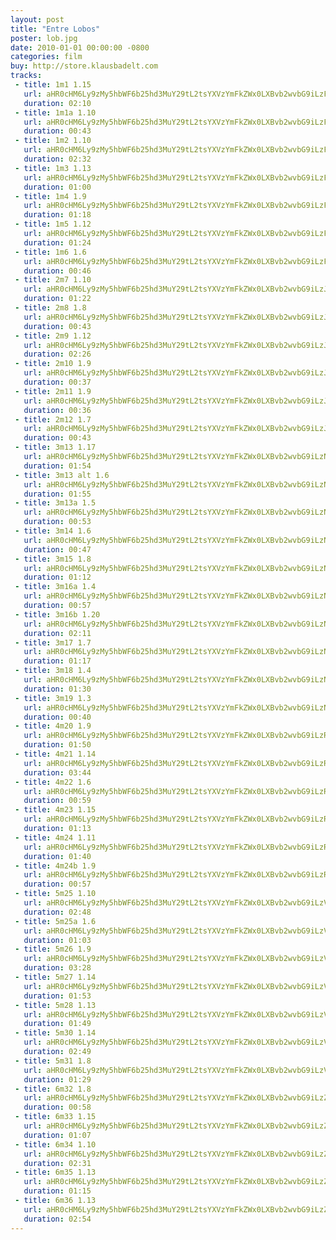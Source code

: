 ```yaml
---
layout: post
title: "Entre Lobos"
poster: lob.jpg
date: 2010-01-01 00:00:00 -0800
categories: film
buy: http://store.klausbadelt.com
tracks:
 - title: 1m1 1.15
   url: aHR0cHM6Ly9zMy5hbWF6b25hd3MuY29tL2tsYXVzYmFkZWx0LXBvb2wvbG9iLzFtMSAxLjE1Lm1wMw==
   duration: 02:10
 - title: 1m1a 1.10
   url: aHR0cHM6Ly9zMy5hbWF6b25hd3MuY29tL2tsYXVzYmFkZWx0LXBvb2wvbG9iLzFtMWEgMS4xMC5tcDM=
   duration: 00:43
 - title: 1m2 1.10
   url: aHR0cHM6Ly9zMy5hbWF6b25hd3MuY29tL2tsYXVzYmFkZWx0LXBvb2wvbG9iLzFtMiAxLjEwLm1wMw==
   duration: 02:32
 - title: 1m3 1.13
   url: aHR0cHM6Ly9zMy5hbWF6b25hd3MuY29tL2tsYXVzYmFkZWx0LXBvb2wvbG9iLzFtMyAxLjEzLm1wMw==
   duration: 01:00
 - title: 1m4 1.9
   url: aHR0cHM6Ly9zMy5hbWF6b25hd3MuY29tL2tsYXVzYmFkZWx0LXBvb2wvbG9iLzFtNCAxLjkubXAz
   duration: 01:18
 - title: 1m5 1.12
   url: aHR0cHM6Ly9zMy5hbWF6b25hd3MuY29tL2tsYXVzYmFkZWx0LXBvb2wvbG9iLzFtNSAxLjEyLm1wMw==
   duration: 01:24
 - title: 1m6 1.6
   url: aHR0cHM6Ly9zMy5hbWF6b25hd3MuY29tL2tsYXVzYmFkZWx0LXBvb2wvbG9iLzFtNiAxLjYubXAz
   duration: 00:46
 - title: 2m7 1.10
   url: aHR0cHM6Ly9zMy5hbWF6b25hd3MuY29tL2tsYXVzYmFkZWx0LXBvb2wvbG9iLzJtNyAxLjEwLm1wMw==
   duration: 01:22
 - title: 2m8 1.8
   url: aHR0cHM6Ly9zMy5hbWF6b25hd3MuY29tL2tsYXVzYmFkZWx0LXBvb2wvbG9iLzJtOCAxLjgubXAz
   duration: 00:43
 - title: 2m9 1.12
   url: aHR0cHM6Ly9zMy5hbWF6b25hd3MuY29tL2tsYXVzYmFkZWx0LXBvb2wvbG9iLzJtOSAxLjEyLm1wMw==
   duration: 02:26
 - title: 2m10 1.9
   url: aHR0cHM6Ly9zMy5hbWF6b25hd3MuY29tL2tsYXVzYmFkZWx0LXBvb2wvbG9iLzJtMTAgMS45Lm1wMw==
   duration: 00:37
 - title: 2m11 1.9
   url: aHR0cHM6Ly9zMy5hbWF6b25hd3MuY29tL2tsYXVzYmFkZWx0LXBvb2wvbG9iLzJtMTEgMS45Lm1wMw==
   duration: 00:36
 - title: 2m12 1.7
   url: aHR0cHM6Ly9zMy5hbWF6b25hd3MuY29tL2tsYXVzYmFkZWx0LXBvb2wvbG9iLzJtMTIgMS43Lm1wMw==
   duration: 00:43
 - title: 3m13 1.17
   url: aHR0cHM6Ly9zMy5hbWF6b25hd3MuY29tL2tsYXVzYmFkZWx0LXBvb2wvbG9iLzNtMTMgMS4xNy5tcDM=
   duration: 01:54
 - title: 3m13 alt 1.6
   url: aHR0cHM6Ly9zMy5hbWF6b25hd3MuY29tL2tsYXVzYmFkZWx0LXBvb2wvbG9iLzNtMTMgYWx0IDEuNi5tcDM=
   duration: 01:55
 - title: 3m13a 1.5
   url: aHR0cHM6Ly9zMy5hbWF6b25hd3MuY29tL2tsYXVzYmFkZWx0LXBvb2wvbG9iLzNtMTNhIDEuNS5tcDM=
   duration: 00:53
 - title: 3m14 1.6
   url: aHR0cHM6Ly9zMy5hbWF6b25hd3MuY29tL2tsYXVzYmFkZWx0LXBvb2wvbG9iLzNtMTQgMS42Lm1wMw==
   duration: 00:47
 - title: 3m15 1.8
   url: aHR0cHM6Ly9zMy5hbWF6b25hd3MuY29tL2tsYXVzYmFkZWx0LXBvb2wvbG9iLzNtMTUgMS44Lm1wMw==
   duration: 01:12
 - title: 3m16a 1.4
   url: aHR0cHM6Ly9zMy5hbWF6b25hd3MuY29tL2tsYXVzYmFkZWx0LXBvb2wvbG9iLzNtMTZhIDEuNC5tcDM=
   duration: 00:57
 - title: 3m16b 1.20
   url: aHR0cHM6Ly9zMy5hbWF6b25hd3MuY29tL2tsYXVzYmFkZWx0LXBvb2wvbG9iLzNtMTZiIDEuMjAubXAz
   duration: 02:11
 - title: 3m17 1.7
   url: aHR0cHM6Ly9zMy5hbWF6b25hd3MuY29tL2tsYXVzYmFkZWx0LXBvb2wvbG9iLzNtMTcgMS43Lm1wMw==
   duration: 01:17
 - title: 3m18 1.4
   url: aHR0cHM6Ly9zMy5hbWF6b25hd3MuY29tL2tsYXVzYmFkZWx0LXBvb2wvbG9iLzNtMTggMS40Lm1wMw==
   duration: 01:30
 - title: 3m19 1.3
   url: aHR0cHM6Ly9zMy5hbWF6b25hd3MuY29tL2tsYXVzYmFkZWx0LXBvb2wvbG9iLzNtMTkgMS4zLm1wMw==
   duration: 00:40
 - title: 4m20 1.9
   url: aHR0cHM6Ly9zMy5hbWF6b25hd3MuY29tL2tsYXVzYmFkZWx0LXBvb2wvbG9iLzRtMjAgMS45Lm1wMw==
   duration: 01:50
 - title: 4m21 1.14
   url: aHR0cHM6Ly9zMy5hbWF6b25hd3MuY29tL2tsYXVzYmFkZWx0LXBvb2wvbG9iLzRtMjEgMS4xNC5tcDM=
   duration: 03:44
 - title: 4m22 1.6
   url: aHR0cHM6Ly9zMy5hbWF6b25hd3MuY29tL2tsYXVzYmFkZWx0LXBvb2wvbG9iLzRtMjIgMS42Lm1wMw==
   duration: 00:59
 - title: 4m23 1.15
   url: aHR0cHM6Ly9zMy5hbWF6b25hd3MuY29tL2tsYXVzYmFkZWx0LXBvb2wvbG9iLzRtMjMgMS4xNS5tcDM=
   duration: 01:13
 - title: 4m24 1.11
   url: aHR0cHM6Ly9zMy5hbWF6b25hd3MuY29tL2tsYXVzYmFkZWx0LXBvb2wvbG9iLzRtMjQgMS4xMS5tcDM=
   duration: 01:40
 - title: 4m24b 1.9
   url: aHR0cHM6Ly9zMy5hbWF6b25hd3MuY29tL2tsYXVzYmFkZWx0LXBvb2wvbG9iLzRtMjRiIDEuOS5tcDM=
   duration: 00:57
 - title: 5m25 1.10
   url: aHR0cHM6Ly9zMy5hbWF6b25hd3MuY29tL2tsYXVzYmFkZWx0LXBvb2wvbG9iLzVtMjUgMS4xMC5tcDM=
   duration: 02:48
 - title: 5m25a 1.6
   url: aHR0cHM6Ly9zMy5hbWF6b25hd3MuY29tL2tsYXVzYmFkZWx0LXBvb2wvbG9iLzVtMjVhIDEuNi5tcDM=
   duration: 01:03
 - title: 5m26 1.9
   url: aHR0cHM6Ly9zMy5hbWF6b25hd3MuY29tL2tsYXVzYmFkZWx0LXBvb2wvbG9iLzVtMjYgMS45Lm1wMw==
   duration: 03:28
 - title: 5m27 1.14
   url: aHR0cHM6Ly9zMy5hbWF6b25hd3MuY29tL2tsYXVzYmFkZWx0LXBvb2wvbG9iLzVtMjcgMS4xNC5tcDM=
   duration: 01:53
 - title: 5m28 1.13
   url: aHR0cHM6Ly9zMy5hbWF6b25hd3MuY29tL2tsYXVzYmFkZWx0LXBvb2wvbG9iLzVtMjggMS4xMy5tcDM=
   duration: 01:49
 - title: 5m30 1.14
   url: aHR0cHM6Ly9zMy5hbWF6b25hd3MuY29tL2tsYXVzYmFkZWx0LXBvb2wvbG9iLzVtMzAgMS4xNC5tcDM=
   duration: 02:49
 - title: 5m31 1.8
   url: aHR0cHM6Ly9zMy5hbWF6b25hd3MuY29tL2tsYXVzYmFkZWx0LXBvb2wvbG9iLzVtMzEgMS44Lm1wMw==
   duration: 01:29
 - title: 6m32 1.8
   url: aHR0cHM6Ly9zMy5hbWF6b25hd3MuY29tL2tsYXVzYmFkZWx0LXBvb2wvbG9iLzZtMzIgMS44Lm1wMw==
   duration: 00:58
 - title: 6m33 1.15
   url: aHR0cHM6Ly9zMy5hbWF6b25hd3MuY29tL2tsYXVzYmFkZWx0LXBvb2wvbG9iLzZtMzMgMS4xNS5tcDM=
   duration: 01:07
 - title: 6m34 1.10
   url: aHR0cHM6Ly9zMy5hbWF6b25hd3MuY29tL2tsYXVzYmFkZWx0LXBvb2wvbG9iLzZtMzQgMS4xMC5tcDM=
   duration: 02:31
 - title: 6m35 1.13
   url: aHR0cHM6Ly9zMy5hbWF6b25hd3MuY29tL2tsYXVzYmFkZWx0LXBvb2wvbG9iLzZtMzUgMS4xMy5tcDM=
   duration: 01:15
 - title: 6m36 1.13
   url: aHR0cHM6Ly9zMy5hbWF6b25hd3MuY29tL2tsYXVzYmFkZWx0LXBvb2wvbG9iLzZtMzYgMS4xMy5tcDM=
   duration: 02:54
---
```

